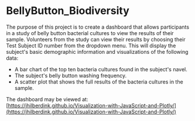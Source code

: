 # BellyButton_Biodiversity

The purpose of this project is to create a dashboard that allows participants in a study of belly button bacterial cultures to view the results of their sample. Volunteers from the study can view their results by choosing their Test Subject ID number from the dropdown menu. This will display the subject's basic demographic information and visualizations of the following data:

- A bar chart of the top ten bacteria cultures found in the subject's navel.
- The subject's belly button washing frequency.
- A scatter plot that shows the full results of the bacteria cultures in the sample.

The dashboard may be viewed at: [https://jhilberdink.github.io/Visualization-with-JavaScript-and-Plotly/](https://jhilberdink.github.io/Visualization-with-JavaScript-and-Plotly/)

